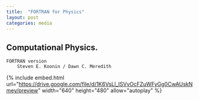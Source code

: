 ```yaml
---
title:  "FORTRAN for Physics"
layout: post
categories: media
---
```


## Computational Physics.
    FORTRAN version
        Steven E. Koonin / Dawn C. Meredith
{% include embed.html url="https://drive.google.com/file/d/1K6VsLl_ISVvOcFZuWFyGg0CwAUskNmey/preview" width="640" height="480" allow="autoplay" %}
